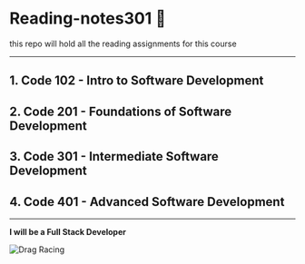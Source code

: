 # Reading-notes301 :clap:
this repo will hold all the reading assignments for this course



__________________________________________________________
## 1. Code 102 - Intro to Software Development
## 2. Code 201 - Foundations of Software Development
## 3. Code 301 - Intermediate Software Development
## 4. Code 401 - Advanced Software Development
__________________________________________________________

**I will be a Full Stack Developer**


![Drag Racing](https://www.askideas.com/media/08/Heart-Lake-Funny-Nature.jpg)
